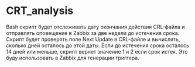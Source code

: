 # CRT_analysis
Bash скрипт будет отслеживать дату окончания действия CRL-файла и отправлять оповещение в Zabbix за две недели до истечения срока.
Скрипт будет проверять поле Next Update в CRL-файле и вычислять, сколько дней осталось до этой даты. Если до истечения срока осталось 14 дней или меньше, скрипт вернет значение 1 и 2 если срок истек. Это буду использовать в Zabbix для генерации триггера.


